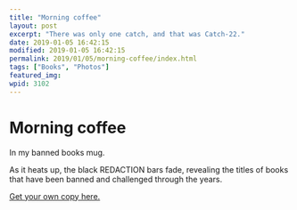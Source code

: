 ```yaml
---
title: "Morning coffee"
layout: post
excerpt: "There was only one catch, and that was Catch-22."
date: 2019-01-05 16:42:15
modified: 2019-01-05 16:42:15
permalink: 2019/01/05/morning-coffee/index.html
tags: ["Books", "Photos"]
featured_img: 
wpid: 3102
---
```


# Morning coffee

In my banned books mug.

As it heats up, the black REDACTION bars fade, revealing the titles of books that have been banned and challenged through the years.

[Get your own copy here.](https://outofprint.com/collections/mugs/products/banned-books-mug?utm_source=google&utm_medium=cpc&utm_term=banned%20books%20mug&utm_campaign=g-US-search-nb-clo-gen-none-exact&utm_content=307421217535&gclid=CjwKCAiAyMHhBRBIEiwAkGN6fEK4jNoOzXOX87p94PRKLOwtznOKaq_gc2gMtynFoX_WASb0gJiQIhoCGP4QAvD_BwE)